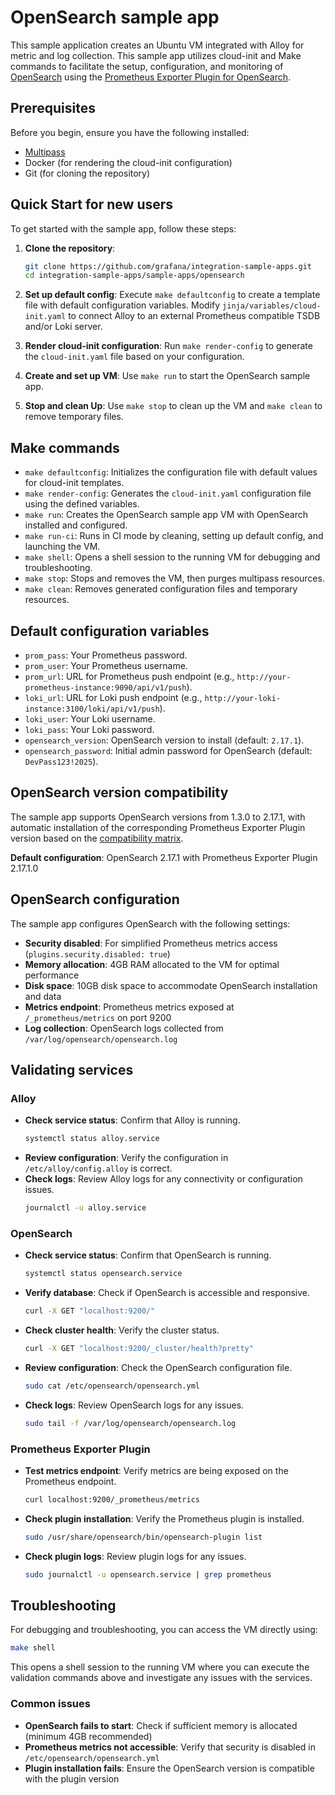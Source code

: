 # OpenSearch sample app

This sample application creates an Ubuntu VM integrated with Alloy for metric and log collection. This sample app utilizes cloud-init and Make commands to facilitate the setup, configuration, and monitoring of [OpenSearch](https://opensearch.org/) using the [Prometheus Exporter Plugin for OpenSearch](https://github.com/Aiven-Open/prometheus-exporter-plugin-for-opensearch).

## Prerequisites

Before you begin, ensure you have the following installed:

- [Multipass](https://multipass.run/)
- Docker (for rendering the cloud-init configuration)
- Git (for cloning the repository)

## Quick Start for new users

To get started with the sample app, follow these steps:

1. **Clone the repository**: 
   ```sh
   git clone https://github.com/grafana/integration-sample-apps.git
   cd integration-sample-apps/sample-apps/opensearch
   ```

2. **Set up default config**: 
   Execute `make defaultconfig` to create a template file with default configuration variables. Modify `jinja/variables/cloud-init.yaml` to connect Alloy to an external Prometheus compatible TSDB and/or Loki server.

3. **Render cloud-init configuration**: 
   Run `make render-config` to generate the `cloud-init.yaml` file based on your configuration.

4. **Create and set up VM**: 
   Use `make run` to start the OpenSearch sample app.

5. **Stop and clean Up**: 
   Use `make stop` to clean up the VM and `make clean` to remove temporary files.

## Make commands

- `make defaultconfig`: Initializes the configuration file with default values for cloud-init templates.
- `make render-config`: Generates the `cloud-init.yaml` configuration file using the defined variables.
- `make run`: Creates the OpenSearch sample app VM with OpenSearch installed and configured.
- `make run-ci`: Runs in CI mode by cleaning, setting up default config, and launching the VM.
- `make shell`: Opens a shell session to the running VM for debugging and troubleshooting.
- `make stop`: Stops and removes the VM, then purges multipass resources.
- `make clean`: Removes generated configuration files and temporary resources.

## Default configuration variables

- `prom_pass`: Your Prometheus password.
- `prom_user`: Your Prometheus username.
- `prom_url`: URL for Prometheus push endpoint (e.g., `http://your-prometheus-instance:9090/api/v1/push`).
- `loki_url`: URL for Loki push endpoint (e.g., `http://your-loki-instance:3100/loki/api/v1/push`).
- `loki_user`: Your Loki username.
- `loki_pass`: Your Loki password.
- `opensearch_version`: OpenSearch version to install (default: `2.17.1`).
- `opensearch_password`: Initial admin password for OpenSearch (default: `DevPass123!2025`).

## OpenSearch version compatibility

The sample app supports OpenSearch versions from 1.3.0 to 2.17.1, with automatic installation of the corresponding Prometheus Exporter Plugin version based on the [compatibility matrix](https://github.com/Aiven-Open/prometheus-exporter-plugin-for-opensearch?tab=readme-ov-file#compatibility-matrix).

**Default configuration**: OpenSearch 2.17.1 with Prometheus Exporter Plugin 2.17.1.0

## OpenSearch configuration

The sample app configures OpenSearch with the following settings:

- **Security disabled**: For simplified Prometheus metrics access (`plugins.security.disabled: true`)
- **Memory allocation**: 4GB RAM allocated to the VM for optimal performance
- **Disk space**: 10GB disk space to accommodate OpenSearch installation and data
- **Metrics endpoint**: Prometheus metrics exposed at `/_prometheus/metrics` on port 9200
- **Log collection**: OpenSearch logs collected from `/var/log/opensearch/opensearch.log`

## Validating services

### Alloy
- **Check service status**: Confirm that Alloy is running.
  ```bash
  systemctl status alloy.service
  ```
- **Review configuration**: Verify the configuration in `/etc/alloy/config.alloy` is correct.
- **Check logs**: Review Alloy logs for any connectivity or configuration issues.
  ```bash
  journalctl -u alloy.service
  ```

### OpenSearch
- **Check service status**: Confirm that OpenSearch is running.
  ```bash
  systemctl status opensearch.service
  ```
- **Verify database**: Check if OpenSearch is accessible and responsive.
  ```bash
  curl -X GET "localhost:9200/"
  ```
- **Check cluster health**: Verify the cluster status.
  ```bash
  curl -X GET "localhost:9200/_cluster/health?pretty"
  ```
- **Review configuration**: Check the OpenSearch configuration file.
  ```bash
  sudo cat /etc/opensearch/opensearch.yml
  ```
- **Check logs**: Review OpenSearch logs for any issues.
  ```bash
  sudo tail -f /var/log/opensearch/opensearch.log
  ```

### Prometheus Exporter Plugin
- **Test metrics endpoint**: Verify metrics are being exposed on the Prometheus endpoint.
  ```bash
  curl localhost:9200/_prometheus/metrics
  ```
- **Check plugin installation**: Verify the Prometheus plugin is installed.
  ```bash
  sudo /usr/share/opensearch/bin/opensearch-plugin list
  ```
- **Check plugin logs**: Review plugin logs for any issues.
  ```bash
  sudo journalctl -u opensearch.service | grep prometheus
  ```

## Troubleshooting

For debugging and troubleshooting, you can access the VM directly using:
```bash
make shell
```

This opens a shell session to the running VM where you can execute the validation commands above and investigate any issues with the services.

### Common issues

- **OpenSearch fails to start**: Check if sufficient memory is allocated (minimum 4GB recommended)
- **Prometheus metrics not accessible**: Verify that security is disabled in `/etc/opensearch/opensearch.yml`
- **Plugin installation fails**: Ensure the OpenSearch version is compatible with the plugin version
